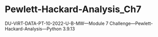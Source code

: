 # Pewlett-Hackard-Analysis_Ch7
DU-VIRT-DATA-PT-10-2022-U-B-MW—Module 7 Challenge—Pewlett-Hackard-Analysis—Python 3.9.13
